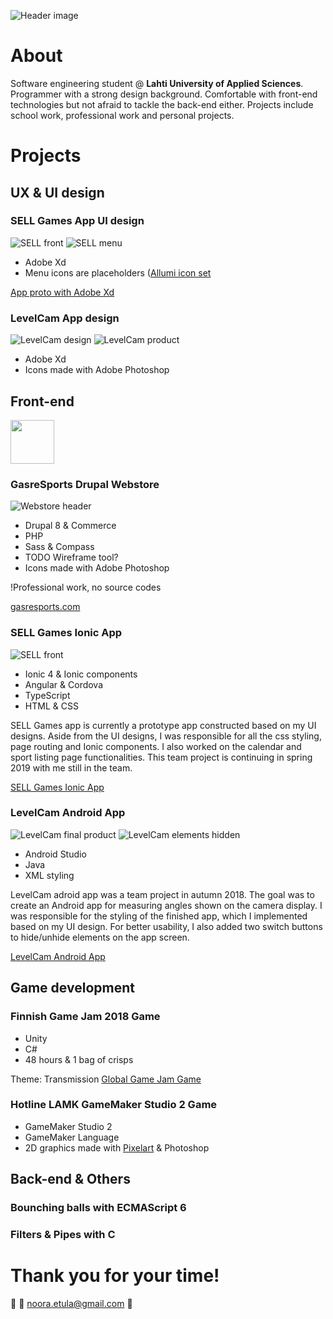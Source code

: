 ![Header image](/images/githeader.jpg "Porfolio header picture")

# About

Software engineering student @ **Lahti University of Applied Sciences**. Programmer with a strong design background. Comfortable with front-end technologies but not afraid to tackle the back-end either. Projects include school work, professional work and personal projects.

# Projects

## UX & UI design

### SELL Games App UI design

![SELL front](/images/sellapp.png "SELL app front")
![SELL menu](/images/sellappmenu.png "SELL app menu")

* Adobe Xd
* Menu icons are placeholders ([Allumi icon set](https://www.xdguru.com/allumi-xd-icon-set/)

[App proto with Adobe Xd](https://xd.adobe.com/view/37baeee9-8750-4816-5ff9-7b09d43cb0d1-418b/)

### LevelCam App design

![LevelCam design](/images/levelcam-design.jpg "LevelCam App UI design")
![LevelCam product](/images/levelcam-final.jpg "LevelCam App")

* Adobe Xd
* Icons made with Adobe Photoshop


## Front-end

<img src="/images/gasreicon.png" width="70">

### GasreSports Drupal Webstore
![Webstore header](/images/drupalheader.png "GasreSports header")

* Drupal 8 & Commerce
* PHP
* Sass & Compass
* TODO Wireframe tool?
* Icons made with Adobe Photoshop

!Professional work, no source codes

[gasresports.com](https://gasresports.com/)

### SELL Games Ionic App

![SELL front](/images/sellappfront.jpg "SELL app front")

* Ionic 4 & Ionic components
* Angular & Cordova
* TypeScript
* HTML & CSS

SELL Games app is currently a prototype app constructed based on my UI designs. Aside from the UI designs, I was responsible for all the css styling, page routing and Ionic components. I also worked on the calendar and sport listing page functionalities. This team project is continuing in spring 2019 with me still in the team.

[SELL Games Ionic App](https://github.com/SELLgames/sellGames)

### LevelCam Android App

![LevelCam final product](/images/levelcam-final.jpg "LevelCam App")
![LevelCam elements hidden](/images/levelcamhidden.jpg "LevelCam App buttons")

* Android Studio
* Java
* XML styling

LevelCam adroid app was a team project in autumn 2018. The goal was to create an Android app for measuring angles shown on the camera display. I was responsible for the styling of the finished app, which I implemented based on my UI design. For better usability, I also added two switch buttons to hide/unhide elements on the app screen.

[LevelCam Android App](https://github.com/Vatupassit/levelcam)


## Game development

### Finnish Game Jam 2018 Game

* Unity
* C#
* 48 hours & 1 bag of crisps

Theme: Transmission
[Global Game Jam Game](https://globalgamejam.org/2018/games/robots-mission)

### Hotline LAMK GameMaker Studio 2 Game

* GameMaker Studio 2
* GameMaker Language
* 2D graphics made with [Pixelart](https://www.pixilart.com) & Photoshop

## Back-end & Others

### Bounching balls with ECMAScript 6

### Filters & Pipes with C

### 

# Thank you for your time!
:wave:
:email: noora.etula@gmail.com
:rainbow: